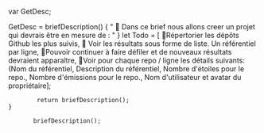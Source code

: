var GetDesc;

 GetDesc = briefDescription() {
		                             " 💬 Dans ce brief nous allons creer un projet qui devrais être en mesure de : " }
		let Todo = [ 🌱Répertorier les dépôts Github les plus suivis,
                      🌱 Voir les résultats sous forme de liste. Un référentiel par ligne,
                                            🌱Pouvoir continuer à faire défiler et de nouveaux résultats devraient apparaître,
                                                                  🌱Voir pour chaque repo / ligne les détails suivants: (Nom du référentiel, Description du référentiel,                                                                        Nombre d'étoiles pour le repo., Nombre d'émissions pour le repo., Nom d'utilisateur et avatar du                                                                              propriétaire];
                                                                                      
  
            return briefDescription();
	}
 
           briefDescription();

